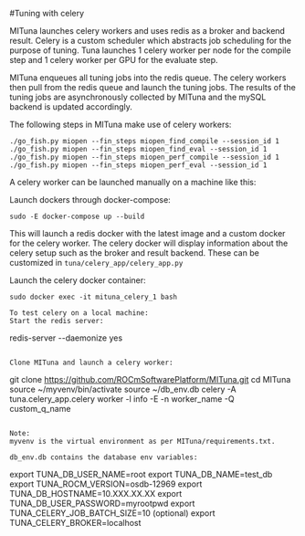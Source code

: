 #Tuning with celery

MITuna launches celery workers and uses redis as a broker and backend result. Celery is a custom
scheduler which abstracts job scheduling for the purpose of tuning. Tuna launches 1 celery worker
per node for the compile step and 1 celery worker per GPU for the evaluate step.

MITuna enqueues all tuning jobs into the redis queue. The celery workers then pull from the redis
queue and launch the tuning jobs. The results of the tuning jobs are asynchronously collected by
MITuna and the mySQL backend is updated accordingly.

The following steps in MITuna make use of celery workers:
```
./go_fish.py miopen --fin_steps miopen_find_compile --session_id 1
./go_fish.py miopen --fin_steps miopen_find_eval --session_id 1
./go_fish.py miopen --fin_steps miopen_perf_compile --session_id 1
./go_fish.py miopen --fin_steps miopen_perf_eval --session_id 1
```

A celery worker can be launched manually on a machine like this:

Launch dockers through docker-compose:
```
sudo -E docker-compose up --build
```
This will launch a redis docker with the latest image and a custom docker for the celery worker.
The celery docker will display information about the celery setup such as the broker and result 
backend. These can be customized in `tuna/celery_app/celery_app.py`

Launch the celery docker container:
```
sudo docker exec -it mituna_celery_1 bash

To test celery on a local machine:
Start the redis server:
```
redis-server --daemonize yes
```

Clone MITuna and launch a celery worker:
```
git clone https://github.com/ROCmSoftwarePlatform/MITuna.git
cd MITuna
source ~/myvenv/bin/activate
source ~/db_env.db
celery -A tuna.celery_app.celery worker -l info -E -n worker_name -Q custom_q_name

```

Note:
myvenv is the virtual environment as per MITuna/requirements.txt.

db_env.db contains the database env variables:
```
export TUNA_DB_USER_NAME=root
export TUNA_DB_NAME=test_db
export TUNA_ROCM_VERSION=osdb-12969
export TUNA_DB_HOSTNAME=10.XXX.XX.XX
export TUNA_DB_USER_PASSWORD=myrootpwd
export TUNA_CELERY_JOB_BATCH_SIZE=10 (optional)
export TUNA_CELERY_BROKER=localhost
```
